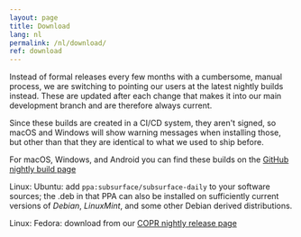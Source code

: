 ```yaml
---
layout: page
title: Download
lang: nl
permalink: /nl/download/
ref: download
---
```


Instead of formal releases every few months with a cumbersome, manual process, we are switching to pointing our users at the latest nightly builds instead. These are updated after each change that makes it into our main development branch and are therefore always current.

Since these builds are created in a CI/CD system, they aren't signed, so macOS and Windows will show warning messages when installing those, but other than that they are identical to what we used to ship before.

For macOS, Windows, and Android you can find these builds on the [GitHub nightly build page](https://github.com/subsurface/nightly-builds/releases)

Linux: Ubuntu: add `ppa:subsurface/subsurface-daily` to your software sources; the .deb in that PPA can also be installed on sufficiently current versions of *Debian*, *LinuxMint*, and some other Debian derived distributions.

Linux: Fedora: download from our [COPR nightly release page](https://copr.fedorainfracloud.org/coprs/dirkhh/Subsurface-test)
